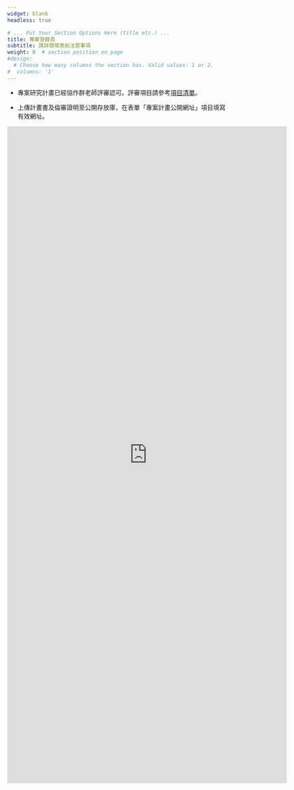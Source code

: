 ```yaml
---
widget: blank
headless: true

# ... Put Your Section Options Here (title etc.) ...
title: 專案登錄頁
subtitle: 請詳閱填表前注意事項
weight: 0  # section position on page
#design:
  # Choose how many columns the section has. Valid values: 1 or 2.
#  columns: '1'
---
```


- 專案研究計畫已經協作群老師評審認可。評審項目請參考[項目清單](https://docs.google.com/document/d/114HkFHS-08TAJlfzHmpxOpUAfK5RMUJzPt7If4j7Ed0/edit#heading=h.l6omgtu667xn)。
<!---
- 經認可的計畫書封面請加註「TCPSR approved」浮水印。
--->
- 上傳計畫書及倫審證明至公開存放庫，在表單「專案計畫公開網址」項目填寫有效網址。


<iframe src="https://docs.google.com/forms/d/e/1FAIpQLSdJImVVR8eLpEEWOTgwXnNVfcfUs9YggPcNRBdJ4TeW-9TPFA/viewform?embedded=true" width="640" height="1506" frameborder="0" marginheight="0" marginwidth="0">載入中…</iframe>
